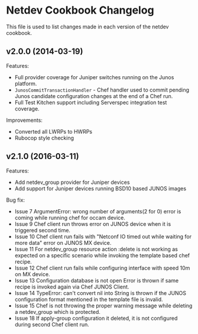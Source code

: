 Netdev Cookbook Changelog
=========================
This file is used to list changes made in each version of the netdev cookbook.

v2.0.0 (2014-03-19)
-------------------
Features:
 - Full provider coverage for Juniper switches running on the Junos platform.
 - `JunosCommitTransactionHandler` - Chef handler used to commit pending Junos
    candidate configuration changes at the end of a Chef run.
 - Full Test Kitchen support including Serverspec integration test coverage.

Improvements:
  - Converted all LWRPs to HWRPs
  - Rubocop style checking

v2.1.0 (2016-03-11)
-------------------
Features:
- Add netdev_group provider for Juniper devices
- Add support for Juniper devices running BSD10 based JUNOS images

Bug fix:
  - Issue 7 ArgumentError: wrong number of arguments(2 for 0) error is coming while running chef for 
            occam device.
  - Issue 9 Chef client run throws error on JUNOS device when it is triggered second time.
  - Issue 10 Chef client run fails with "Netconf IO timed out while waiting for more data" error on 
             JUNOS MX device.
  - Issue 11 For netdev_group resource action :delete is not working as expected on a specific scenario 
             while invoking the template based chef recipe.
  - Issue 12 Chef client run fails while configuring interface with speed 10m on MX device.
  - Issue 13 Configuration database is not open Error is thrown if same recipe is invoked 
             again via Chef JUNOS Client.
  - Issue 14 TypeError: can't convert nil into String is thrown if the JUNOS configuration 
             format mentioned in the template file is invalid.
  - Issue 15 Chef is not throwing the proper warning message while deleting a netdev_group which 
             is protected.
  - Issue 18 If apply-group configuration it deleted, it is not configured during second Chef client run.

